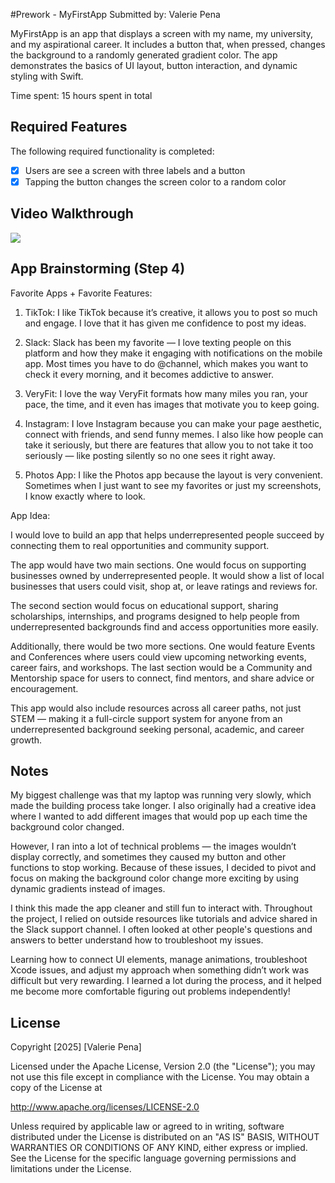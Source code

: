 #Prework - MyFirstApp 
Submitted by: Valerie Pena

MyFirstApp is an app that displays a screen with my name, my university, and my aspirational career. It includes a button that, when pressed, changes the background to a randomly generated gradient color. The app demonstrates the basics of UI layout, button interaction, and dynamic styling with Swift.

Time spent: 15 hours spent in total

## Required Features
The following required functionality is completed:
- [x] Users are see a screen with three labels and a button
- [x] Tapping the button changes the screen color to a random color

## Video Walkthrough

![](https://i.imgur.com/WU2CL4L.gif)

## App Brainstorming (Step 4)
Favorite Apps + Favorite Features:

1. TikTok: I like TikTok because it’s creative, it allows you to post so much and engage. I love that it has given me confidence to post my ideas.

2. Slack: Slack has been my favorite — I love texting people on this platform and how they make it engaging with notifications on the mobile app. Most times you have to do @channel, which makes you want to check it every morning, and it becomes addictive to answer.

3. VeryFit: I love the way VeryFit formats how many miles you ran, your pace, the time, and it even has images that motivate you to keep going.

4. Instagram: I love Instagram because you can make your page aesthetic, connect with friends, and send funny memes. I also like how people can take it seriously, but there are features that allow you to not take it too seriously — like posting silently so no one sees it right away.

5. Photos App: I like the Photos app because the layout is very convenient. Sometimes when I just want to see my favorites or just my screenshots, I know exactly where to look.

App Idea:

I would love to build an app that helps underrepresented people succeed by connecting them to real opportunities and community support.

The app would have two main sections. One would focus on supporting businesses owned by underrepresented people. It would show a list of local businesses that users could visit, shop at, or leave ratings and reviews for.

The second section would focus on educational support, sharing scholarships, internships, and programs designed to help people from underrepresented backgrounds find and access opportunities more easily.

Additionally, there would be two more sections. One would feature Events and Conferences where users could view upcoming networking events, career fairs, and workshops. The last section would be a Community and Mentorship space for users to connect, find mentors, and share advice or encouragement.

This app would also include resources across all career paths, not just STEM — making it a full-circle support system for anyone from an underrepresented background seeking personal, academic, and career growth.

## Notes
My biggest challenge was that my laptop was running very slowly, which made the building process take longer. I also originally had a creative idea where I wanted to add different images that would pop up each time the background color changed.

However, I ran into a lot of technical problems — the images wouldn’t display correctly, and sometimes they caused my button and other functions to stop working. Because of these issues, I decided to pivot and focus on making the background color change more exciting by using dynamic gradients instead of images.

I think this made the app cleaner and still fun to interact with. Throughout the project, I relied on outside resources like tutorials and advice shared in the Slack support channel. I often looked at other people's questions and answers to better understand how to troubleshoot my issues.

Learning how to connect UI elements, manage animations, troubleshoot Xcode issues, and adjust my approach when something didn’t work was difficult but very rewarding. I learned a lot during the process, and it helped me become more comfortable figuring out problems independently!


## License

Copyright [2025] [Valerie Pena]

Licensed under the Apache License, Version 2.0 (the "License");
you may not use this file except in compliance with the License.
You may obtain a copy of the License at

http://www.apache.org/licenses/LICENSE-2.0

Unless required by applicable law or agreed to in writing, software
distributed under the License is distributed on an "AS IS" BASIS,
WITHOUT WARRANTIES OR CONDITIONS OF ANY KIND, either express or implied.
See the License for the specific language governing permissions and
limitations under the License.
